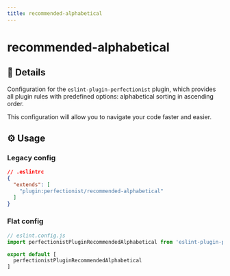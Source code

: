 ```yaml
---
title: recommended-alphabetical
---
```


# recommended-alphabetical

## 📖 Details

Configuration for the `eslint-plugin-perfectionist` plugin, which provides all plugin rules with predefined options: alphabetical sorting in ascending order.

This configuration will allow you to navigate your code faster and easier.

## ⚙️ Usage

### Legacy config

<!-- prettier-ignore -->
```json
// .eslintrc
{
  "extends": [
    "plugin:perfectionist/recommended-alphabetical"
  ]
}
```

### Flat config

<!-- prettier-ignore -->
```js
// eslint.config.js
import perfectionistPluginRecommendedAlphabetical from 'eslint-plugin-perfectionist/configs/recommended-alphabetical'

export default [
  perfectionistPluginRecommendedAlphabetical
]
```

